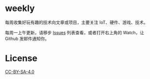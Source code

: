 # weekly
每周收集好玩有趣的技术向文章或项目，主要关注 IoT、硬件、游戏、技术。

每周一上午更新，请移步 [Issues](https://github.com/kfihihc/weekly/issues) 列表查看，或者打开右上角的 Watch，让 Github 发邮件通知你。
# License

[CC-BY-SA-4.0](https://creativecommons.org/licenses/by-sa/4.0/legalcode.txt)
